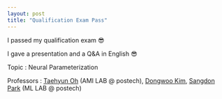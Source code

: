```yaml
---
layout: post
title: "Qualification Exam Pass"
---
```


I passed my qualification exam 😎

I gave a presentation and a Q&A in English 😎

Topic : Neural Parameterization

Professors : [Taehyun Oh](https://ami.postech.ac.kr/members/tae-hyun-oh) (AMI LAB @ postech), [Dongwoo Kim](https://dongwookim-ml.github.io/), [Sangdon Park](https://sangdon.github.io/) (ML LAB @ postech)